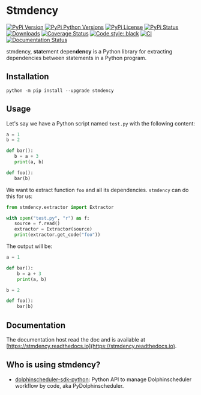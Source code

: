 # Stmdency

[![PyPi Version](https://img.shields.io/pypi/v/stmdency.svg?style=flat-square&logo=PyPi)](https://pypi.org/project/stmdency/)
[![PyPi Python Versions](https://img.shields.io/pypi/pyversions/stmdency.svg?style=flat-square&logo=python)](https://pypi.org/project/stmdency/)
[![PyPi License](https://img.shields.io/:license-Apache%202-blue.svg?style=flat-square)](https://raw.githubusercontent.com/zhongjiajie/stmdency/main/LICENSE)
[![PyPi Status](https://img.shields.io/pypi/status/stmdency.svg?style=flat-square)](https://pypi.org/project/stmdency/)
[![Downloads](https://pepy.tech/badge/stmdency/month)](https://pepy.tech/project/stmdency)
[![Coverage Status](https://img.shields.io/codecov/c/github/zhongjiajie/stmdency/main.svg?style=flat-square)](https://codecov.io/github/zhongjiajie/stmdency?branch=main)  <!-- markdown-link-check-disable-line -->
[![Code style: black](https://img.shields.io/badge/code%20style-black-000000.svg?style=flat-square)](https://github.com/psf/black)
[![CI](https://github.com/zhongjiajie/stmdency/actions/workflows/ci.yaml/badge.svg)](https://github.com/zhongjiajie/stmdency/actions/workflows/ci.yaml)
[![Documentation Status](https://readthedocs.org/projects/stmdency/badge/?version=latest)](https://stmdency.readthedocs.io/en/latest/?badge=latest)

stmdency, **sta**tement depen**dency** is a Python library for extracting dependencies between statements in a Python program.

## Installation

```shell
python -m pip install --upgrade stmdency
```

## Usage

Let's say we have a Python script named  `test.py` with the following content:

```python
a = 1
b = 2

def bar():
   b = a + 3
   print(a, b)

def foo():
   bar(b)
```

We want to extract function `foo` and all its dependencies. `stmdency` can do this for us:

```python
from stmdency.extractor import Extractor

with open("test.py", "r") as f:
   source = f.read()
   extractor = Extractor(source)
   print(extractor.get_code("foo"))
```

The output will be:

```python
a = 1

def bar():
    b = a + 3
    print(a, b)

b = 2

def foo():
    bar(b)
```

## Documentation

The documentation host read the doc and is available at [https://stmdency.readthedocs.io](https://stmdency.readthedocs.io).

## Who is using stmdency?

- [dolphinscheduler-sdk-python](https://github.com/apache/dolphinscheduler-sdk-python): Python API to manage Dolphinscheduler workflow by code, aka PyDolphinscheduler.

